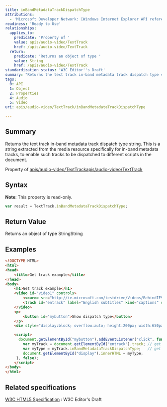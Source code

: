```yaml
---
title: inBandMetadataTrackDispatchType
attributions:
  - 'Microsoft Developer Network: [Windows Internet Explorer API reference Article](http://msdn.microsoft.com/en-us/library/ie/hh828809%28v=vs.85%29.aspx)'
readiness: 'Ready to Use'
relationships:
  applies_to:
    predicate: 'Property of '
    value: apis/audio-video/TextTrack
    href: /apis/audio-video/TextTrack
  return:
    predicate: 'Returns an object of type '
    value: String
    href: /apis/audio-video/TextTrack
standardization_status: 'W3C Editor''s Draft'
summary: "Returns the text track in-band metadata track dispatch type string.\nThis is a string extracted from the media resource specifically for in-band metadata tracks, to enable such tracks to be dispatched to different scripts in the document.\n"
tags:
  0: API
  1: Object
  2: Properties
  4: Audio
  5: Video
uri: apis/audio-video/TextTrack/inBandMetadataTrackDispatchType

---
```

## <span>Summary</span>

Returns the text track in-band metadata track dispatch type string. This is a string extracted from the media resource specifically for in-band metadata tracks, to enable such tracks to be dispatched to different scripts in the document.

Property of [apis/audio-video/TextTrack](/apis/audio-video/TextTrack)[apis/audio-video/TextTrack](/apis/audio-video/TextTrack)

## <span>Syntax</span>

**Note**: This property is read-only.

``` js
var result = TextTrack.inBandMetadataTrackDispatchType;
```

## <span>Return Value</span>

Returns an object of type StringString

## <span>Examples</span>

``` html
<!DOCTYPE HTML>
<html>
<head>
    <title>Get track example</title>
</head>
<body>
    <h1>Get track example</h1>
    <video id="video1" controls>
        <source src="http://ie.microsoft.com/testdrive/Videos/BehindIE9ModernWebStandards/Video.mp4">
        <track id="entrack" label="English subtitles" kind="captions" src="entrack.vtt" srclang="en" default>
    </video>
    <p>
        <button id="mybutton">Show dispatch type</button>
    </p>
    <div style="display:block; overflow:auto; height:200px; width:650px;" id="display"></div>

    <script>
      document.getElementById("mybutton").addEventListener("click", function () {
        var myTrack = document.getElementById("entrack").track; // get text track from track element
        var myType = myTrack.inBandMetadataTrackDispatchType;   // get dispatch type
        document.getElementById("display").innerHTML = myType;
     }, false);
    </script>
</body>
</html>
```

## <span>Related specifications</span>

[W3C HTML5 Specification](http://dev.w3.org/html5/spec/single-page.html)
:   W3C Editor's Draft
